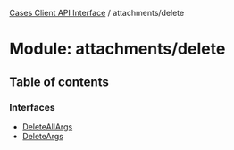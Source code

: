 [Cases Client API Interface](../cases_client_api.md) / attachments/delete

# Module: attachments/delete

## Table of contents

### Interfaces

- [DeleteAllArgs](../interfaces/attachments_delete.deleteallargs.md)
- [DeleteArgs](../interfaces/attachments_delete.deleteargs.md)
